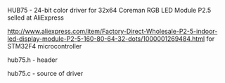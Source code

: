 HUB75 - 24-bit color driver for 32x64 Coreman RGB LED Module P2.5 selled at AliExpress

http://www.aliexpress.com/item/Factory-Direct-Wholesale-P2-5-indoor-led-display-module-P2-5-160-80-64-32-dots/1000001269484.html
for STM32F4 microcontroller

hub75.h - header

hub75.c - source of driver



